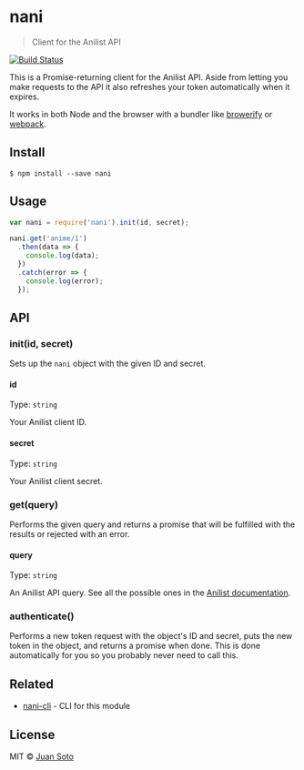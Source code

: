 # nani

> Client for the Anilist API

[![Build Status](https://img.shields.io/travis/sotojuan/nani.svg?style=flat-square)](https://travis-ci.org/sotojuan/nani)

This is a Promise-returning client for the Anilist API. Aside from letting you make requests to the API it also refreshes your token automatically when it expires.

It works in both Node and the browser with a bundler like [browerify](http://browserify.org/) or [webpack](https://webpack.github.io/).

## Install

```
$ npm install --save nani
```

## Usage

```js
var nani = require('nani').init(id, secret);

nani.get('anime/1')
  .then(data => {
    console.log(data);
  })
  .catch(error => {
    console.log(error);
  });
```

## API

### init(id, secret)

Sets up the `nani` object with the given ID and secret.

#### id

Type: `string`

Your Anilist client ID.

#### secret

Type: `string`

Your Anilist client secret.

### get(query)

Performs the given query and returns a promise that will be fulfilled with the results or rejected with an error.

#### query

Type: `string`

An Anilist API query. See all the possible ones in the [Anilist documentation](https://anilist-api.readthedocs.org/en/latest/).

### authenticate()

Performs a new token request with the object's ID and secret, puts the new token in the object, and returns a promise when done. This is done automatically for you so you probably never need to call this.

## Related

- [nani-cli](https://github.com/sotojuan/nani-cli) - CLI for this module

## License

MIT © [Juan Soto](http://juansoto.me)
